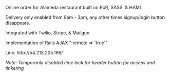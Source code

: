 <p>Online order for Alameda restaurant built on RoR, SASS, & HAML   </p>
<p>Delivery only enabled from 9am - 3pm, any other times signup/login button disappears. </p>
<p>Integrated with Twilio, Stripe, & Mailgun  </p>
<p>Implementation of Rails AJAX ":remote => 'true'" </p>
<p>Link: http://54.213.205.196/ </p>
<p><i>Note: Temporarily disabled time lock for header button for access and tinkering</i></p>

